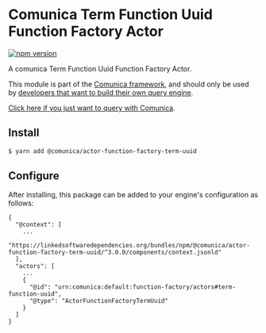 # Comunica Term Function Uuid Function Factory Actor

[![npm version](https://badge.fury.io/js/%40comunica%2Factor-function-factory-term-function-uuid.svg)](https://www.npmjs.com/package/@comunica/actor-function-factory-term-uuid)

A comunica Term Function Uuid Function Factory Actor.

This module is part of the [Comunica framework](https://github.com/comunica/comunica),
and should only be used by [developers that want to build their own query engine](https://comunica.dev/docs/modify/).

[Click here if you just want to query with Comunica](https://comunica.dev/docs/query/).

## Install

```bash
$ yarn add @comunica/actor-function-factory-term-uuid
```

## Configure

After installing, this package can be added to your engine's configuration as follows:
```text
{
  "@context": [
    ...
    "https://linkedsoftwaredependencies.org/bundles/npm/@comunica/actor-function-factory-term-uuid/^3.0.0/components/context.jsonld"
  ],
  "actors": [
    ...
    {
      "@id": "urn:comunica:default:function-factory/actors#term-function-uuid",
      "@type": "ActorFunctionFactoryTermUuid"
    }
  ]
}
```
